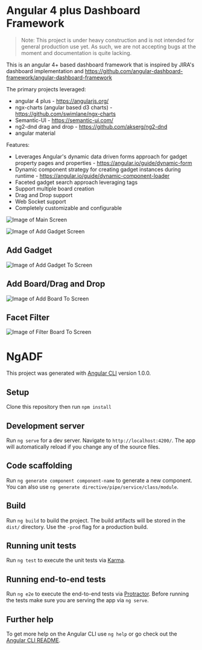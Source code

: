 

# Angular 4 plus Dashboard Framework

> Note: This project is under heavy construction and is not intended for general production use yet. As such, we are not accepting bugs at the moment and documentation is quite lacking.

This is an angular 4+ based dashboard framework that is inspired by JIRA's dashboard implementation and https://github.com/angular-dashboard-framework/angular-dashboard-framework

The primary projects leveraged:
* angular 4 plus - https://angularjs.org/
* ngx-charts (angular based d3 charts) - https://github.com/swimlane/ngx-charts
* Semantic-UI - https://semantic-ui.com/
* ng2-dnd drag and drop - https://github.com/akserg/ng2-dnd
* angular material

Features:
* Leverages Angular's dynamic data driven forms approach for gadget property pages and properties - https://angular.io/guide/dynamic-form
* Dynamic component strategy for creating gadget instances during runtime - https://angular.io/guide/dynamic-component-loader
* Faceted gadget search approach leveraging tags
* Support multiple board creation
* Drag and Drop support
* Web Socket support
* Completely customizable and configurable

![Image of Main Screen](https://github.com/catalogicsoftware/Angular-2-Dashboard-Framework/blob/master/documentation/images/ngADF-main.png)


![Image of Add Gadget Screen](https://github.com/catalogicsoftware/Angular-2-Dashboard-Framework/blob/master//documentation/images/screenshot-add-gadget.png)


## Add Gadget
![Image of Add Gadget To Screen](https://github.com/catalogicsoftware/Angular-2-Dashboard-Framework/blob/master//documentation/gifs/add.gif)

## Add Board/Drag and Drop
![Image of Add Board To Screen](https://github.com/catalogicsoftware/Angular-2-Dashboard-Framework/blob/master//documentation/gifs/add-board.gif)

## Facet Filter
![Image of Filter Board To Screen](https://github.com/catalogicsoftware/Angular-2-Dashboard-Framework/blob/master//documentation/gifs/filter.gif)



# NgADF

This project was generated with [Angular CLI](https://github.com/angular/angular-cli) version 1.0.0.


## Setup

Clone this repository then run `npm install`

## Development server

Run `ng serve` for a dev server. Navigate to `http://localhost:4200/`. The app will automatically reload if you change any of the source files.

## Code scaffolding

Run `ng generate component component-name` to generate a new component. You can also use `ng generate directive/pipe/service/class/module`.

## Build

Run `ng build` to build the project. The build artifacts will be stored in the `dist/` directory. Use the `-prod` flag for a production build.

## Running unit tests

Run `ng test` to execute the unit tests via [Karma](https://karma-runner.github.io).

## Running end-to-end tests

Run `ng e2e` to execute the end-to-end tests via [Protractor](http://www.protractortest.org/).
Before running the tests make sure you are serving the app via `ng serve`.

## Further help

To get more help on the Angular CLI use `ng help` or go check out the [Angular CLI README](https://github.com/angular/angular-cli/blob/master/README.md).

